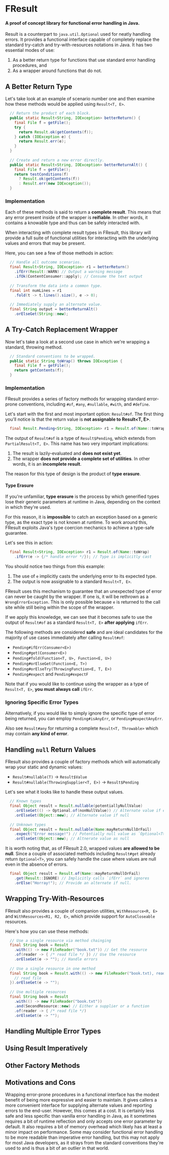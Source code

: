 # FResult
#### A proof of concept library for functional error handling in Java.

Result is a counterpart to `java.util.Optional` used for neatly handling errors.
It provides a functional interface capable of completely replace the standard
try-catch and try-with-resources notations in Java. It has two essential modes of
use:

1. As a better return type for functions that use standard error handling
   procedures, and
2. As a wrapper around functions that do not.

## A Better Return Type

Let's take look at an example of scenario number one and then examine how these
methods would be applied using `Result<T, E>`.

```java
  // Return the product of each block.
  public static Result<String, IOException> betterReturn() {
    final File f = getFile();
    try {
      return Result.ok(getContents(f));
    } catch (IOException e) {
      return Result.err(e);
    }
  }
  
  // Create and return a new error directly.
  public static Result<String, IOException> betterReturnAlt() {
    final File f = getFile();
    return testConditions(f)
      ? Result.ok(getContents(f))
      : Result.err(new IOException());
  }
```

### Implementation

Each of these methods is said to return a **complete result**. This means that
any error present inside of the wrapper is **reifiable**. In other words, it
contains a knowable type and thus can be safely interacted with.

When interacting with complete result types in FResult, this library will
provide a full suite of functional utilities for interacting with the underlying
values and errors that may be present.

Here, you can see a few of those methods in action:

```java
  // Handle all outcome scenarios.
  final Result<String, IOException> r1 = betterReturn()
    .ifErr(Result::WARN) // Output a warning message 
    .ifOk(ContentConsumer::apply); // Consume the text output
    
  // Transform the data into a common type.
  final int numLines = r1
    .fold(t -> t.lines().size(), e -> 0);
    
  // Immediately supply an alternate value.
  final String output = betterReturnAlt()
    .orElseGet(String::new);
```

## A Try-Catch Replacement Wrapper

Now let's take a look at a second use case in which we're wrapping a standard,
throwing method.

```java
  // Standard conventions to be wrapped.
  public static String toWrap() throws IOException {
    final File f = getFile();
    return getContents(f);
  }
```

### Implementation

FResult provides a series of factory methods for wrapping standard error-prone
conventions, including `#of`, `#any`, `#nullable`, `#with`, and `#define`.

Let's start with the first and most important option: `Result#of`. The first
thing you'll notice is that the return value is **not assignable to
Result<T, E>**.

```java
  final Result.Pending<String, IOException> r1 = Result.of(Name::toWrap);
```

The output of `Result#of` is a type of `Result$Pending`, which extends from
`PartialResult<T, E>`. This name has two very important implications:

1. The result is lazily-evaluated and **does not exist yet**.
2. The wrapper **does not provide a complete set of utilities**. In other words,
   it is an **incomplete result**.

The reason for this type of design is the product of **type erasure**.

#### Type Erasure

If you're unfamiliar, **type erasure** is the process by which generified types
lose their generic parameters at runtime in Java, depending on the context in
which they're used.

For this reason, it is **impossible** to catch an exception based on a generic
type, as the exact type is not known at runtime. To work around this, FResult
exploits Java's type coercion mechanics to achieve a type-safe guarantee.

Let's see this in action:

```java
  final Result<String, IOException> r1 = Result.of(Name::toWrap)
    .ifErr(e -> {/* handle error */}); // Type is implicitly cast
```

You should notice two things from this example:

1. The use of `e` implicitly casts the underlying error to its
   expected type.
2. The output is now assignable to a standard `Result<T, E>`.

FResult uses this mechanism to guarantee that an unexpected type of error can
never be caught by the wrapper. If one is, it will be rethrown as a
`WrongErrorException`. This is only possible because `e` is returned to the
call site while still being within the scope of the wrapper.

If we apply this knowledge, we can see that it becomes safe to use the output
of `Result#of` as a standard `Result<T, E>` **after applying** `ifErr`.

The following methods are considered **safe** and are ideal candidates for the
majority of use cases immediately after calling `Result#of`:

* `Pending#ifErr(Consumer<E>)`
* `Pending#get(Consumer<E>)`
* `Pending#fold(Function<T, U>, Function<E, U>)`
* `Pending#orElseGet(Function<E, T>)`
* `Pending#orElseTry(ThrowingFunction<E, T, E>)`
* `Pending#expect` and `Pending#expectF`

Note that if you would like to continue using the wrapper as a type of
`Result<T, E>`, **you must always call** `ifErr`.

### Ignoring Specific Error Types

Alternatively, if you would like to simply ignore the specific type of error
being returned, you can employ `Pending#isAnyErr`, or `Pending#expectAnyErr`.

Also see `Result#any` for returning a complete `Result<T, Throwable>` which
may contain **any kind of error**.

## Handling `null` Return Values

FResult also provides a couple of factory methods which will automatically wrap
your static and dynamic values:

* `Result#nullable(T)` -> `Result$Value`
* `Result#nullable(ThrowingSupplier<T, E>)` -> `Result$Pending`

Let's see what it looks like to handle these output values.

```java
  // Known types
  final Object result = Result.nullable(potentiallyNullValue)
    .orElseGet(() -> Optional.of(nonNullValue)) // Alternate value if err
    .orElseGet(Object::new); // Alternate value if null
    
  // Unknown types
  final Object result = Result.nullable(Name:mayReturnNullOrFail)
    .expect("Error message!") // Potentially null value as `Optional<T>`
    .orElseGet(Object::new); // Altnerate value as null
```

It is worth noting that, as of FResult 2.0, wrapped values **are allowed to be
null**. Since a couple of associated methods including `Result#get` already
return `Optional<T>`, you can safely handle the case where values are null even
in the absence of errors.

```java
  final Object result = Result.of(Name::mayReturnNullOrFail)
    .get(Result::IGNORE) // Implicitly calls `ifErr` and ignores
    .orElse("Horray!"); // Provide an alternate if null.
```

## Wrapping Try-With-Resources

FResult also provides a couple of companion utilities, `WithResource<R, E>` and
`WithResources<R1, R2, E>`, which provide support for `AutoCloseable` resources.

Here's how you can use these methods:

```java
  // Use a single resource via method chainging
  final String book = Result
    .with(() -> new FileReader("book.txt")) // Get the resource
    .of(reader -> { /* read file */ }) // Use the resource
    .orElseGet(e -> ""); // Handle errors
  
  // Use a single resource in one method
  final String book = Result.with(() -> new FileReader("book.txt), reader -> {
    // read file
  }).orElseGet(e -> "");
  
  // Use multiple resources
  final String book = Result
    .with(() -> new FileReader("book.txt"))
    .and(SecondResource::new) // Either a supplier or a function
    .of(reader -> { /* read file */)
    .orElseGet(e -> "");
```

## Handling Multiple Error Types

## Using Result Imperatively

## Other Factory Methods

## Motivations and Cons

Wrapping error-prone procedures in a functional interface has the modest
benefit of being more expressive and easier to maintain. It gives callers a
more convenient interface for supplying alternate values and reporting errors
to the end-user. However, this comes at a cost. It is certainly less safe and
less specific than vanilla error handling in Java, as it sometimes requires a
bit of runtime reflection and only accepts one error parameter by default. It
also requires a bit of memory overhead which likely has at least a minor
impact on performance. Some may consider functional error handling to be more
readable than imperative error handling, but this may not apply for most Java
developers, as it strays from the standard conventions they're used to and is
thus a bit of an outlier in that world. 
